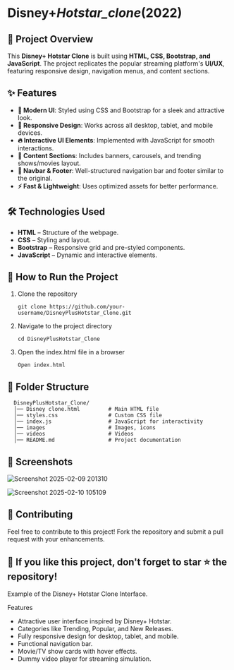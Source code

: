 # Disney+_Hotstar_clone_(2022)

## 📌 Project Overview

This **Disney+ Hotstar Clone** is built using **HTML, CSS, Bootstrap, and JavaScript**. The project replicates the popular streaming platform's **UI/UX**, featuring responsive design, navigation menus, and content sections.

## ✨ Features

 - **🎨 Modern UI**: Styled using CSS and Bootstrap for a sleek and attractive look.
 - **📱 Responsive Design**: Works across all desktop, tablet, and mobile devices.
 - **🔥 Interactive UI Elements**: Implemented with JavaScript for smooth interactions.
 - **🎥 Content Sections**: Includes banners, carousels, and trending shows/movies layout.
 - **📜 Navbar & Footer**: Well-structured navigation bar and footer similar to the original.
 - **⚡ Fast & Lightweight**: Uses optimized assets for better performance.

## 🛠️ Technologies Used
 - **HTML** – Structure of the webpage.
 - **CSS** – Styling and layout.
 - **Bootstrap** – Responsive grid and pre-styled components.
 - **JavaScript** – Dynamic and interactive elements.

## 🚀 How to Run the Project

1. Clone the repository

       git clone https://github.com/your-username/DisneyPlusHotstar_Clone.git

2. Navigate to the project directory

       cd DisneyPlusHotstar_Clone

3. Open the index.html file in a browser

       Open index.html

 ## 📂 Folder Structure

      DisneyPlusHotstar_Clone/
      │── Disney clone.html         # Main HTML file
      │── styles.css                # Custom CSS file
      │── index.js                  # JavaScript for interactivity
      │── images                    # Images, icons
      │── videos                    # Videos
      │── README.md                 # Project documentation

## 📸 Screenshots

![Screenshot 2025-02-09 201310](https://github.com/user-attachments/assets/65feb0a4-ca02-4858-94b5-6f48ae6c9a01)

![Screenshot 2025-02-10 105109](https://github.com/user-attachments/assets/d1590394-8994-496d-8345-0996ee9ad870)


## 🤝 Contributing

Feel free to contribute to this project! Fork the repository and submit a pull request with your enhancements.


## 🌟 If you like this project, don't forget to star ⭐ the repository!



Example of the Disney+ Hotstar Clone Interface.

Features
- Attractive user interface inspired by Disney+ Hotstar.
- Categories like Trending, Popular, and New Releases.
- Fully responsive design for desktop, tablet, and mobile.
- Functional navigation bar.
- Movie/TV show cards with hover effects. 
- Dummy video player for streaming simulation.
